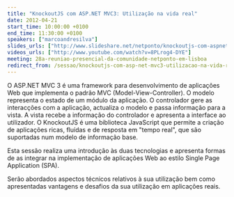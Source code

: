 ```yaml
---
title: "KnockoutJS com ASP.NET MVC3: Utilização na vida real"
date: 2012-04-21
start_time: 10:00:00 +0100
end_time: 11:30:00 +0100
speakers: ["marcoandresilva"]
slides_urls: ["http://www.slideshare.net/netponto/knockoutjs-com-aspnet-mvc3-utilizacao-na-vida-real"]
videos_urls: ["http://www.youtube.com/watch?v=8PLrog4-DYE"]
meeting: 28a-reuniao-presencial-da-comunidade-netponto-em-lisboa
redirect_from: /sessao/knockoutjs-com-asp-net-mvc3-utilizacao-na-vida-real/
---
```

O ASP.NET MVC 3 é uma framework para desenvolvimento de aplicações Web que implementa o padrão MVC (Model-View-Controller). O modelo representa o estado de um módulo da aplicação. O controlador gere as interacções com a aplicação, actualiza o modelo e passa informação para a vista. A vista recebe a informação do controlador e apresenta a interface ao utilizador. O KnockoutJS é uma biblioteca JavaScript que permite a criação de aplicações ricas, fluídas e de resposta em "tempo real", que são suportadas num modelo de informação base.

Esta sessão realiza uma introdução às duas tecnologias e apresenta formas de as integrar na implementação de aplicações Web ao estilo Single Page Application (SPA).

Serão abordados aspectos técnicos relativos à sua utilização bem como apresentadas vantagens e desafios da sua utilização em aplicações reais.

